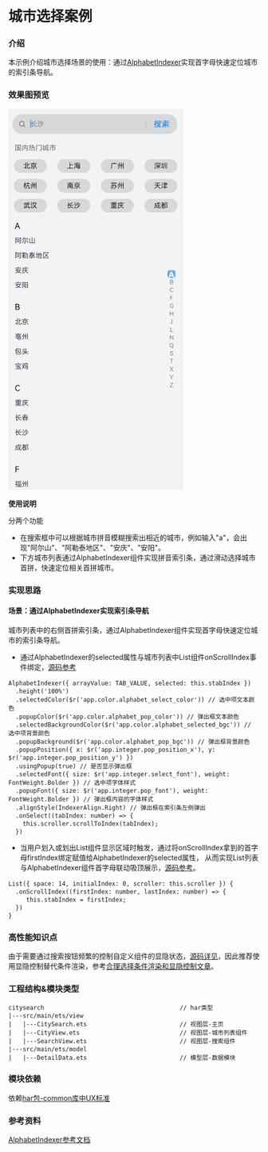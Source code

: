 # 城市选择案例

### 介绍

本示例介绍城市选择场景的使用：通过[AlphabetIndexer](https://docs.openharmony.cn/pages/v3.2/zh-cn/application-dev/reference/arkui-ts/ts-container-alphabet-indexer.md/)实现首字母快速定位城市的索引条导航。

### 效果图预览

![](../../product/entry/src/main/resources/base/media/city_search.gif)

**使用说明**

分两个功能
- 在搜索框中可以根据城市拼音模糊搜索出相近的城市，例如输入"a"，会出现"阿尔山"、"阿勒泰地区"、"安庆"、"安阳"。
- 下方城市列表通过AlphabetIndexer组件实现拼音索引条，通过滑动选择城市首拼，快速定位相关首拼城市。

### 实现思路
#### 场景：通过AlphabetIndexer实现索引条导航

城市列表中的右侧首拼索引条，通过AlphabetIndexer组件实现首字母快速定位城市的索引条导航。

- 通过AlphabetIndexer的selected属性与城市列表中List组件onScrollIndex事件绑定，[源码参考](src/main/ets/view/CityView.ets)

```
AlphabetIndexer({ arrayValue: TAB_VALUE, selected: this.stabIndex })
  .height('100%')
  .selectedColor($r('app.color.alphabet_select_color')) // 选中项文本颜色
  .popupColor($r('app.color.alphabet_pop_color')) // 弹出框文本颜色
  .selectedBackgroundColor($r('app.color.alphabet_selected_bgc')) // 选中项背景颜色
  .popupBackground($r('app.color.alphabet_pop_bgc')) // 弹出框背景颜色
  .popupPosition({ x: $r('app.integer.pop_position_x'), y: $r('app.integer.pop_position_y') })
  .usingPopup(true) // 是否显示弹出框
  .selectedFont({ size: $r('app.integer.select_font'), weight: FontWeight.Bolder }) // 选中项字体样式
  .popupFont({ size: $r('app.integer.pop_font'), weight: FontWeight.Bolder }) // 弹出框内容的字体样式
  .alignStyle(IndexerAlign.Right) // 弹出框在索引条左侧弹出
  .onSelect((tabIndex: number) => {
    this.scroller.scrollToIndex(tabIndex);
  })
```
- 当用户划入或划出List组件显示区域时触发，通过将onScrollIndex拿到的首字母firstIndex绑定赋值给AlphabetIndexer的selected属性，
从而实现List列表与AlphabetIndexer组件首字母联动吸顶展示，[源码参考](src/main/ets/view/CityView.ets)。
```
List({ space: 14, initialIndex: 0, scroller: this.scroller }) {
  .onScrollIndex((firstIndex: number, lastIndex: number) => {
     this.stabIndex = firstIndex;
  })
}
```


### 高性能知识点

由于需要通过搜索按钮频繁的控制自定义组件的显隐状态，[源码详见](src/main/ets/view/CityView.ets)，因此推荐使用显隐控制替代条件渲染，参考[合理选择条件渲染和显隐控制文章](https://docs.openharmony.cn/pages/v4.0/zh-cn/application-dev/performance/proper-choice-between-if-and-visibility.md/)。

### 工程结构&模块类型

   ```
   citysearch                                      // har类型
   |---src/main/ets/view
   |   |---CitySearch.ets                          // 视图层-主页 
   |   |---CityView.ets                            // 视图层-城市列表组件
   |   |---SearchView.ets                          // 视图层-搜索组件
   |---src/main/ets/model
   |   |---DetailData.ets                          // 模型层-数据模块 
   ```

### 模块依赖

依赖[har包-common库中UX标准](../../common/utils/src/main/resources/base/element)


### 参考资料

[AlphabetIndexer参考文档](https://docs.openharmony.cn/pages/v3.2/zh-cn/application-dev/reference/arkui-ts/ts-container-alphabet-indexer.md/)
